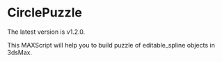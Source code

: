 # CirclePuzzle
The latest version is v1.2.0.

This MAXScript will help you to build puzzle of editable_spline objects in 3dsMax.

